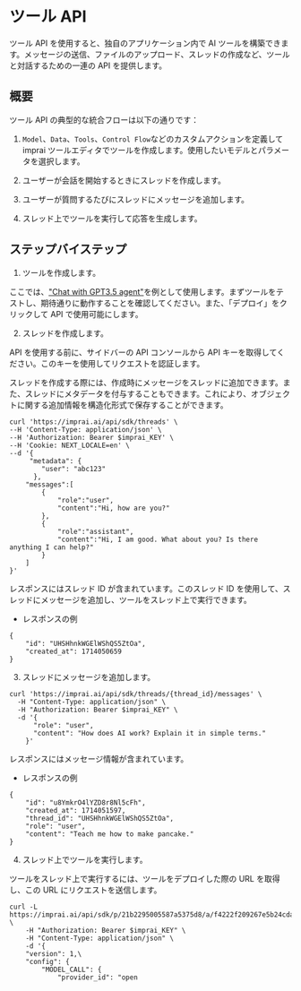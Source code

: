 # ツール API

ツール API を使用すると、独自のアプリケーション内で AI ツールを構築できます。メッセージの送信、ファイルのアップロード、スレッドの作成など、ツールと対話するための一連の API を提供します。

## 概要

ツール API の典型的な統合フローは以下の通りです：

1. `Model`、`Data`、`Tools`、`Control Flow`などのカスタムアクションを定義して imprai ツールエディタでツールを作成します。使用したいモデルとパラメータを選択します。

2. ユーザーが会話を開始するときにスレッドを作成します。

3. ユーザーが質問するたびにスレッドにメッセージを追加します。

4. スレッド上でツールを実行して応答を生成します。

## ステップバイステップ

1. ツールを作成します。

ここでは、["Chat with GPT3.5 agent"](https://imprai.ai/p/21b2295005587a5375d8/callable/f4222f209267e5b24cda/editor)を例として使用します。まずツールをテストし、期待通りに動作することを確認してください。また、「デプロイ」をクリックして API で使用可能にします。

2. スレッドを作成します。

API を使用する前に、サイドバーの API コンソールから API キーを取得してください。このキーを使用してリクエストを認証します。

スレッドを作成する際には、作成時にメッセージをスレッドに追加できます。また、スレッドにメタデータを付与することもできます。これにより、オブジェクトに関する追加情報を構造化形式で保存することができます。

```shell
curl 'https://imprai.ai/api/sdk/threads' \
--H 'Content-Type: application/json' \
--H 'Authorization: Bearer $imprai_KEY' \
--H 'Cookie: NEXT_LOCALE=en' \
--d '{
     "metadata": {
        "user": "abc123"
      },
    "messages":[
        {
            "role":"user",
            "content":"Hi, how are you?"
        },
        {
            "role":"assistant",
            "content":"Hi, I am good. What about you? Is there anything I can help?"
        }
    ]
}'
```

レスポンスにはスレッド ID が含まれています。このスレッド ID を使用して、スレッドにメッセージを追加し、ツールをスレッド上で実行できます。

- レスポンスの例

```shell
{
    "id": "UHSHhnkWGElWShQS5ZtOa",
    "created_at": 1714050659
}
```

3. スレッドにメッセージを追加します。

```shell
curl 'https://imprai.ai/api/sdk/threads/{thread_id}/messages' \
  -H "Content-Type: application/json" \
  -H "Authorization: Bearer $imprai_KEY" \
  -d '{
      "role": "user",
      "content": "How does AI work? Explain it in simple terms."
    }'
```

レスポンスにはメッセージ情報が含まれています。

- レスポンスの例

```shell
{
    "id": "u8YmkrO4lYZD8r8Nl5cFh",
    "created_at": 1714051597,
    "thread_id": "UHSHhnkWGElWShQS5ZtOa",
    "role": "user",
    "content": "Teach me how to make pancake."
}
```

4. スレッド上でツールを実行します。

ツールをスレッド上で実行するには、ツールをデプロイした際の URL を取得し、この URL にリクエストを送信します。

```shell
curl -L https://imprai.ai/api/sdk/p/21b2295005587a5375d8/a/f4222f209267e5b24cda/r \
    -H "Authorization: Bearer $imprai_KEY" \
    -H "Content-Type: application/json" \
    -d '{
    "version": 1,\
    "config": {
        "MODEL_CALL": {
            "provider_id": "open
```
